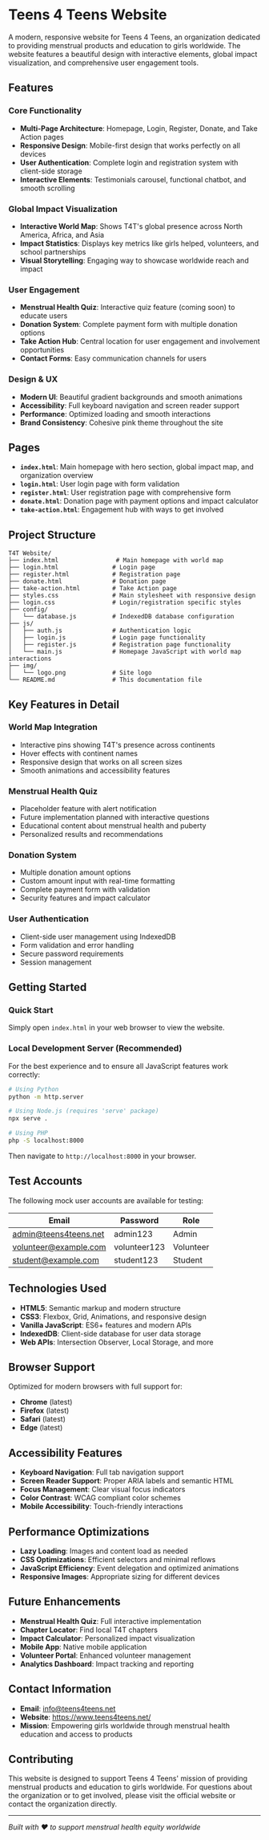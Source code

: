 # Teens 4 Teens Website

A modern, responsive website for Teens 4 Teens, an organization dedicated to providing menstrual products and education to girls worldwide. The website features a beautiful design with interactive elements, global impact visualization, and comprehensive user engagement tools.

## Features

### **Core Functionality**
- **Multi-Page Architecture**: Homepage, Login, Register, Donate, and Take Action pages
- **Responsive Design**: Mobile-first design that works perfectly on all devices
- **User Authentication**: Complete login and registration system with client-side storage
- **Interactive Elements**: Testimonials carousel, functional chatbot, and smooth scrolling

### **Global Impact Visualization**
- **Interactive World Map**: Shows T4T's global presence across North America, Africa, and Asia
- **Impact Statistics**: Displays key metrics like girls helped, volunteers, and school partnerships
- **Visual Storytelling**: Engaging way to showcase worldwide reach and impact

### **User Engagement**
- **Menstrual Health Quiz**: Interactive quiz feature (coming soon) to educate users
- **Donation System**: Complete payment form with multiple donation options
- **Take Action Hub**: Central location for user engagement and involvement opportunities
- **Contact Forms**: Easy communication channels for users

### **Design & UX**
- **Modern UI**: Beautiful gradient backgrounds and smooth animations
- **Accessibility**: Full keyboard navigation and screen reader support
- **Performance**: Optimized loading and smooth interactions
- **Brand Consistency**: Cohesive pink theme throughout the site

## Pages

- **`index.html`**: Main homepage with hero section, global impact map, and organization overview
- **`login.html`**: User login page with form validation
- **`register.html`**: User registration page with comprehensive form
- **`donate.html`**: Donation page with payment options and impact calculator
- **`take-action.html`**: Engagement hub with ways to get involved

## Project Structure

```
T4T Website/
├── index.html                # Main homepage with world map
├── login.html               # Login page
├── register.html            # Registration page
├── donate.html              # Donation page
├── take-action.html         # Take Action page
├── styles.css               # Main stylesheet with responsive design
├── login.css                # Login/registration specific styles
├── config/
│   └── database.js          # IndexedDB database configuration
├── js/
│   ├── auth.js              # Authentication logic
│   ├── login.js             # Login page functionality
│   ├── register.js          # Registration page functionality
│   └── main.js              # Homepage JavaScript with world map interactions
├── img/
│   └── logo.png             # Site logo
└── README.md                # This documentation file
```

## Key Features in Detail

### **World Map Integration**
- Interactive pins showing T4T's presence across continents
- Hover effects with continent names
- Responsive design that works on all screen sizes
- Smooth animations and accessibility features

### **Menstrual Health Quiz**
- Placeholder feature with alert notification
- Future implementation planned with interactive questions
- Educational content about menstrual health and puberty
- Personalized results and recommendations

### **Donation System**
- Multiple donation amount options
- Custom amount input with real-time formatting
- Complete payment form with validation
- Security features and impact calculator

### **User Authentication**
- Client-side user management using IndexedDB
- Form validation and error handling
- Secure password requirements
- Session management

## Getting Started

### **Quick Start**
Simply open `index.html` in your web browser to view the website.

### **Local Development Server** (Recommended)
For the best experience and to ensure all JavaScript features work correctly:

```bash
# Using Python
python -m http.server

# Using Node.js (requires 'serve' package)
npx serve .

# Using PHP
php -S localhost:8000
```

Then navigate to `http://localhost:8000` in your browser.

## Test Accounts

The following mock user accounts are available for testing:

| Email                 | Password     | Role      |
| --------------------- | ------------ | --------- |
| admin@teens4teens.net | admin123     | Admin     |
| volunteer@example.com | volunteer123 | Volunteer |
| student@example.com   | student123   | Student   |

## Technologies Used

- **HTML5**: Semantic markup and modern structure
- **CSS3**: Flexbox, Grid, Animations, and responsive design
- **Vanilla JavaScript**: ES6+ features and modern APIs
- **IndexedDB**: Client-side database for user data storage
- **Web APIs**: Intersection Observer, Local Storage, and more

## Browser Support

Optimized for modern browsers with full support for:

- **Chrome** (latest)
- **Firefox** (latest)
- **Safari** (latest)
- **Edge** (latest)

## Accessibility Features

- **Keyboard Navigation**: Full tab navigation support
- **Screen Reader Support**: Proper ARIA labels and semantic HTML
- **Focus Management**: Clear visual focus indicators
- **Color Contrast**: WCAG compliant color schemes
- **Mobile Accessibility**: Touch-friendly interactions

## Performance Optimizations

- **Lazy Loading**: Images and content load as needed
- **CSS Optimizations**: Efficient selectors and minimal reflows
- **JavaScript Efficiency**: Event delegation and optimized animations
- **Responsive Images**: Appropriate sizing for different devices

## Future Enhancements

- **Menstrual Health Quiz**: Full interactive implementation
- **Chapter Locator**: Find local T4T chapters
- **Impact Calculator**: Personalized impact visualization
- **Mobile App**: Native mobile application
- **Volunteer Portal**: Enhanced volunteer management
- **Analytics Dashboard**: Impact tracking and reporting

## Contact Information

- **Email**: info@teens4teens.net
- **Website**: https://www.teens4teens.net/
- **Mission**: Empowering girls worldwide through menstrual health education and access to products

## Contributing

This website is designed to support Teens 4 Teens' mission of providing menstrual products and education to girls worldwide. For questions about the organization or to get involved, please visit the official website or contact the organization directly.

---

*Built with ❤️ to support menstrual health equity worldwide* 